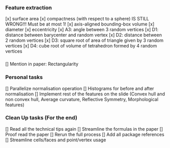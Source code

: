 ### Feature extraction
[x] surface area
[x] compactness (with respect to a sphere) IS STILL WRONG!!! Must be at most 1!
[x] axis-aligned bounding-box volume
[x] diameter
[x] eccentricity
[x] A3: angle between 3 random vertices
[x] D1: distance between barycenter and random vertex
[x] D2: distance between 2 random vertices
[x] D3: square root of area of triangle given by 3 random vertices
[x] D4: cube root of volume of tetrahedron formed by 4 random vertices

### 
[] Mention in paper: Rectangularity

### Personal tasks
[] Parallelize normalisation operation 
[] Histograms for before and after normalisation
[] Implement rest of the features on the slide (Convex hull and non convex hull, Average curvature, Reflective Symmetry, Morphological features)


### Clean Up tasks (For the end)
[] Read all the technical tips again
[] Streamline the formulas in the paper
[] Proof read the paper
[] Rerun the full process
[] Add all package references
[] Streamline cells/faces and point/vertex usage

